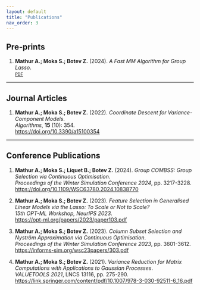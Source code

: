 ```yaml
---
layout: default
title: "Publications"
nav_order: 3
---
```



## Pre-prints
1. **Mathur A.; Moka S.; Botev Z.** (2024). *A Fast MM Algorithm for Group Lasso*.  
   [`PDF`](assets/papers/MM_Algorithms_Group_Lasso.pdf)


---


## Journal Articles
1. **Mathur A.; Moka S.; Botev Z.** (2022). *Coordinate Descent for Variance-Component Models*.  
   *Algorithms*, **15** (10): 354.  
   <https://doi.org/10.3390/a15100354>


---


## Conference Publications
1. **Mathur A.; Moka S.; Liquet B.; Botev Z.** (2024). *Group COMBSS: Group Selection via Continuous Optimisation*.  
   *Proceedings of the Winter Simulation Conference 2024*, pp. 3217-3228.  
   <https://doi.org/10.1109/WSC63780.2024.10838770>

2. **Mathur A.; Moka S.; Botev Z.** (2023). *Feature Selection in Generalised Linear Models via the Lasso: To Scale or Not to Scale?*  
   *15th OPT-ML Workshop, NeurIPS 2023*.  
   <https://opt-ml.org/papers/2023/paper103.pdf>

3. **Mathur A.; Moka S.; Botev Z.** (2023). *Column Subset Selection and Nyström Approximation via Continuous Optimisation*.  
   *Proceedings of the Winter Simulation Conference 2023*, pp. 3601-3612.  
   <https://informs-sim.org/wsc23papers/303.pdf>

4. **Mathur A.; Moka S.; Botev Z.** (2021). *Variance Reduction for Matrix Computations with Applications to Gaussian Processes*.  
   *VALUETOOLS 2021*, LNCS 13116, pp. 275-290.  
   <https://link.springer.com/content/pdf/10.1007/978-3-030-92511-6_16.pdf>